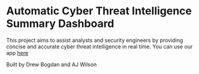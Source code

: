 # Automatic Cyber Threat Intelligence Summary Dashboard

This project aims to assist analysts and security engineers by providing concise and accurate cyber threat intelligence in real time. 
You can use our app [here](https://auto-cti.streamlit.app)

Built by Drew Bogdan and AJ Wilson
